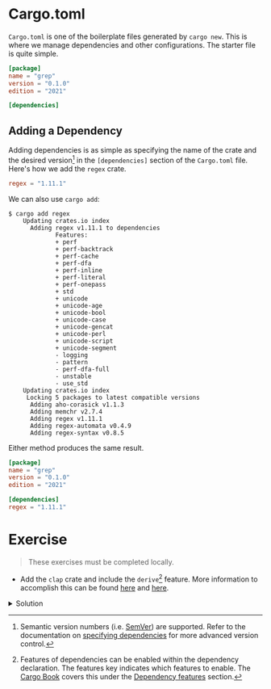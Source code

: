 # Cargo.toml

`Cargo.toml` is one of the boilerplate files generated by `cargo new`. This is
where we manage dependencies and other configurations. The starter file is quite
simple.

```toml
[package]
name = "grep"
version = "0.1.0"
edition = "2021"

[dependencies]
```

## Adding a Dependency

Adding dependencies is as simple as specifying the name of the crate and the
desired version[^1] in the `[dependencies]` section of the `Cargo.toml` file.
Here's how we add the `regex` crate.

```toml
regex = "1.11.1"
```

We can also use `cargo add`:

```console
$ cargo add regex
    Updating crates.io index
      Adding regex v1.11.1 to dependencies
             Features:
             + perf
             + perf-backtrack
             + perf-cache
             + perf-dfa
             + perf-inline
             + perf-literal
             + perf-onepass
             + std
             + unicode
             + unicode-age
             + unicode-bool
             + unicode-case
             + unicode-gencat
             + unicode-perl
             + unicode-script
             + unicode-segment
             - logging
             - pattern
             - perf-dfa-full
             - unstable
             - use_std
    Updating crates.io index
     Locking 5 packages to latest compatible versions
      Adding aho-corasick v1.1.3
      Adding memchr v2.7.4
      Adding regex v1.11.1
      Adding regex-automata v0.4.9
      Adding regex-syntax v0.8.5
```

Either method produces the same result.

```toml
[package]
name = "grep"
version = "0.1.0"
edition = "2021"

[dependencies]
regex = "1.11.1"
```

# Exercise

> These exercises must be completed locally.

- Add the `clap` crate and include the `derive`[^2] feature. More information to
  accomplish this can be found [here](https://crates.io/crates/clap) and
  [here](https://docs.rs/clap/latest/clap/_derive/_tutorial/chapter_0/index.html).

<details>
<summary>Solution</summary>

```toml
clap = { version = "4.5.21", features = ["derive"] }
regex = "1.11.1"
```

</details>

[SemVer]: https://semver.org/
[specifying dependencies]:
  https://doc.rust-lang.org/cargo/reference/specifying-dependencies.html#specifying-dependencies

[^1]:
    Semantic version numbers (i.e. [SemVer]) are supported. Refer to the
    documentation on [specifying dependencies] for more advanced version
    control.

[^2]:
    Features of dependencies can be enabled within the dependency declaration.
    The features key indicates which features to enable. The
    [Cargo Book](https://doc.rust-lang.org/cargo/index.html) covers this under
    the
    [Dependency features](https://doc.rust-lang.org/cargo/reference/features.html#dependency-features)
    section.
